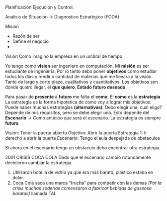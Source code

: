 Planificación Ejecución y Control.

Analisis de Situación -> Diagnostico Estratégico
(FODA)

Misión
- Razón de ser
- Define el negocio
- 
Visión
	Como imagino la empresa en un umbral de tiempo 


Yo tengo como **vision** ser ingeniero en computación. Mi **misión** es ser estudiante de ingenieria. Por lo tanto debo poner **objetivos** como estudiar todos los días y rendir x cantidad de materias que me llevara a la visión.  Tanto de largo y corto plazo, cualitativos y cuantitativos. Los objetivos son donde quiero llegar, el **que quiero**. **Estado futuro deseado**

Para pasar de **presente** a **futuro** me falta el **como**.
El **como** es la **estrategia**
La estrategia es la forma hipotetica de como voy a lograr mis objetivos. Puede haber muchas estrategias **(alternativas)**. Debo elegir una, cual eligo? Depende de mis requisitos, pero se debe elegir una.
Esto depende del **Escenario** -> Como anticipo que será el escenario.
La estrategia es siempre **futuro**. 

Visión: Tener la puerta abierta
Objetivo: Abrir la puerta
Estrategia 1: Ir derecho a abrir la puerta
Escenario: Tengo el aula despejada de obstaculos

Si ahora en el escenario tengo un obstaculo debo encontrar otra estrategia.


2001 CRISIS COCA COLA
Dado que el escenario cambio rotundamente decidieron cambiar la estrategia.
1. Utilizaron botella de vidrio ya que era más barato, plástico estaba en dolar.
2. Coca Cola saca una marca "trucha" para competir con las demas *(Por la crisis muchas soderias comenzaron a fabricar bebidas de gaseosa baratas)* llamada TAI.
